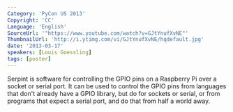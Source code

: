 ```yaml
---
Category: 'PyCon US 2013'
Copyright: 'CC'
Language: 'English'
SourceUrl: '"https://www.youtube.com/watch?v=GJtYnufXvNE"'
ThumbnailUrl: 'http://i.ytimg.com/vi/GJtYnufXvNE/hqdefault.jpg'
date: '2013-03-17'
speakers: [Louis Goessling]
tags: [poster]
---
```

Serpint is software for controlling the GPIO pins on a Raspberry Pi over a socket or serial port.  It can be used to control the GPIO pins from languages that don't already have a GPIO library, but do for sockets or serial, or from programs that expect a serial port, and do that from half a world away.